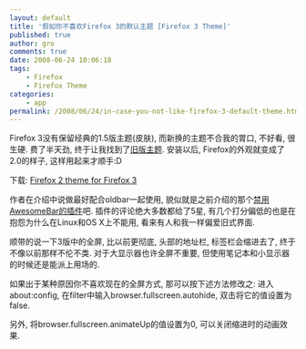 ```yaml
---
layout: default
title: '假如你不喜欢Firefox 3的默认主题 [Firefox 3 Theme]'
published: true
author: gro
comments: true
date: 2008-06-24 10:06:18
tags:
    - Firefox
    - Firefox Theme
categories:
    - app
permalink: /2008/06/24/in-case-you-not-like-firefox-3-default-theme.html
---
```

Firefox 3没有保留经典的1.5版主题(皮肤), 而新换的主题不合我的胃口, 不好看, 很生硬. 费了半天劲, 终于让我找到了[旧版主题][1]. 安装以后, Firefox的外观就变成了2.0的样子, 这样用起来才顺手:D

下载: [Firefox 2 theme for Firefox 3][2]

作者在介绍中说做最好配合oldbar一起使用, 貌似就是之前介绍的那个[禁用AwesomeBar的插件][3]吧. 插件的评论绝大多数都给了5星, 有几个打分偏低的也是在抱怨为什么在Linux和OS X上不能用, 看来有人和我一样偏爱旧式界面.

顺带的说一下3版中的全屏, 比以前更彻底, 头部的地址栏, 标签栏会缩进去了, 终于不像以前那样不伦不类. 对于大显示器也许全屏不重要, 但使用笔记本和小显示器的时候还是能派上用场的.

如果出于某种原因你不喜欢现在的全屏方式, 那可以按下述方法修改之: 进入about:config, 在filter中输入browser.fullscreen.autohide, 双击将它的值设置为false.

另外, 将browser.fullscreen.animateUp的值设置为0, 可以关闭缩进时的动画效果.

 [1]: https://addons.mozilla.org/en-US/firefox/addon/6898
 [2]: https://addons.mozilla.org/en-US/firefox/downloads/file/31186/firefox_2_theme_for_firefox_3-0.8.19-fx.jar
 [3]: http://getfreeware.net/archives/388.html
